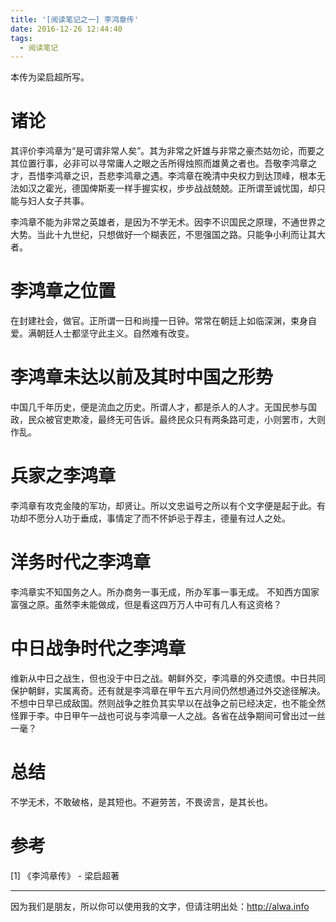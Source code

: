 ```yaml
---
title: '[阅读笔记之一] 李鸿章传'
date: 2016-12-26 12:44:40
tags:
  - 阅读笔记
---
```


本传为梁启超所写。
<!--more-->

# 诸论
其评价李鸿章为“是可谓非常人矣”。其为非常之奸雄与非常之豪杰姑勿论，而要之其位置行事，必非可以寻常庸人之眼之舌所得烛照而雄黄之者也。吾敬李鸿章之才，吾惜李鸿章之识，吾悲李鸿章之遇。李鸿章在晚清中央权力到达顶峰，根本无法如汉之霍光，德国俾斯麦一样手握实权，步步战战兢兢。正所谓至诚忧国，却只能与妇人女子共事。

李鸿章不能为非常之英雄者，是因为不学无术。因李不识国民之原理，不通世界之大势。当此十九世纪，只想做好一个糊表匠，不思强国之路。只能争小利而让其大者。

# 李鸿章之位置
在封建社会，做官。正所谓一日和尚撞一日钟。常常在朝廷上如临深渊，束身自爱。满朝廷人士都坚守此主义。自然难有改变。

# 李鸿章未达以前及其时中国之形势
中国几千年历史，便是流血之历史。所谓人才，都是杀人的人才。无国民参与国政，民众被官吏欺凌，最终无可告诉。最终民众只有两条路可走，小则罢市，大则作乱。

# 兵家之李鸿章
李鸿章有攻克金陵的军功，却贤让。所以文忠谥号之所以有个文字便是起于此。有功却不愿分人功于垂成，事情定了而不怀妒忌于荐主，德量有过人之处。


# 洋务时代之李鸿章
李鸿章实不知国务之人。所办商务一事无成，所办军事一事无成。 不知西方国家富强之原。虽然李未能做成，但是看这四万万人中可有几人有这资格？

# 中日战争时代之李鸿章
维新从中日之战生，但也没于中日之战。朝鲜外交，李鸿章的外交遗恨。中日共同保护朝鲜，实属离奇。还有就是李鸿章在甲午五六月间仍然想通过外交途径解决。不想中日早已成敌国。然则战争之胜负其实早以在战争之前已经决定，也不能全然怪罪于李。中日甲午一战也可说与李鸿章一人之战。各省在战争期间可曾出过一丝一毫？

# 总结
不学无术，不敢破格，是其短也。不避劳苦，不畏谤言，是其长也。

# 参考
[1] 《李鸿章传》 - 梁启超著

----

因为我们是朋友，所以你可以使用我的文字，但请注明出处：http://alwa.info
